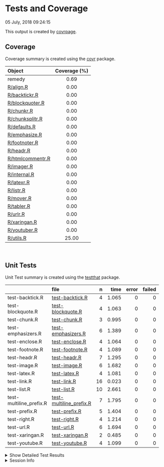 Tests and Coverage
================
05 July, 2018 09:24:15

This output is created by
[covrpage](https://github.com/yonicd/covrpage).

## Coverage

Coverage summary is created using the
[covr](https://github.com/r-lib/covr) package.

| Object                                  | Coverage (%) |
| :-------------------------------------- | :----------: |
| remedy                                  |     0.69     |
| [R/align.R](../R/align.R)               |     0.00     |
| [R/backtickr.R](../R/backtickr.R)       |     0.00     |
| [R/blockquoter.R](../R/blockquoter.R)   |     0.00     |
| [R/chunkr.R](../R/chunkr.R)             |     0.00     |
| [R/chunksplitr.R](../R/chunksplitr.R)   |     0.00     |
| [R/defaults.R](../R/defaults.R)         |     0.00     |
| [R/emphasize.R](../R/emphasize.R)       |     0.00     |
| [R/footnoter.R](../R/footnoter.R)       |     0.00     |
| [R/headr.R](../R/headr.R)               |     0.00     |
| [R/htmlcommentr.R](../R/htmlcommentr.R) |     0.00     |
| [R/imager.R](../R/imager.R)             |     0.00     |
| [R/internal.R](../R/internal.R)         |     0.00     |
| [R/latexr.R](../R/latexr.R)             |     0.00     |
| [R/listr.R](../R/listr.R)               |     0.00     |
| [R/mover.R](../R/mover.R)               |     0.00     |
| [R/tabler.R](../R/tabler.R)             |     0.00     |
| [R/urlr.R](../R/urlr.R)                 |     0.00     |
| [R/xaringan.R](../R/xaringan.R)         |     0.00     |
| [R/youtuber.R](../R/youtuber.R)         |     0.00     |
| [R/utils.R](../R/utils.R)               |    25.00     |

<br>

## Unit Tests

Unit Test summary is created using the
[testthat](https://github.com/r-lib/testthat)
package.

|                          | file                                                         |  n |  time | error | failed | skipped | warning |
| ------------------------ | :----------------------------------------------------------- | -: | ----: | ----: | -----: | ------: | ------: |
| test-backtick.R          | [test-backtick.R](testthat/test-backtick.R)                  |  4 | 1.065 |     0 |      0 |       0 |       0 |
| test-blockquote.R        | [test-blockquote.R](testthat/test-blockquote.R)              |  4 | 1.063 |     0 |      0 |       0 |       0 |
| test-chunk.R             | [test-chunk.R](testthat/test-chunk.R)                        |  3 | 0.995 |     0 |      0 |       0 |       0 |
| test-emphasizers.R       | [test-emphasizers.R](testthat/test-emphasizers.R)            |  6 | 1.389 |     0 |      0 |       0 |       0 |
| test-enclose.R           | [test-enclose.R](testthat/test-enclose.R)                    |  4 | 1.064 |     0 |      0 |       0 |       0 |
| test-footnote.R          | [test-footnote.R](testthat/test-footnote.R)                  |  4 | 1.089 |     0 |      0 |       0 |       0 |
| test-headr.R             | [test-headr.R](testthat/test-headr.R)                        |  7 | 1.295 |     0 |      0 |       0 |       0 |
| test-image.R             | [test-image.R](testthat/test-image.R)                        |  6 | 1.682 |     0 |      0 |       0 |       0 |
| test-latex.R             | [test-latex.R](testthat/test-latex.R)                        |  4 | 1.081 |     0 |      0 |       0 |       0 |
| test-link.R              | [test-link.R](testthat/test-link.R)                          | 16 | 0.023 |     0 |      0 |       0 |       0 |
| test-list.R              | [test-list.R](testthat/test-list.R)                          | 10 | 2.661 |     0 |      0 |       0 |       0 |
| test-multiline\_prefix.R | [test-multiline\_prefix.R](testthat/test-multiline_prefix.R) |  7 | 1.795 |     0 |      0 |       0 |       0 |
| test-prefix.R            | [test-prefix.R](testthat/test-prefix.R)                      |  5 | 1.404 |     0 |      0 |       0 |       0 |
| test-right.R             | [test-right.R](testthat/test-right.R)                        |  4 | 1.214 |     0 |      0 |       0 |       0 |
| test-url.R               | [test-url.R](testthat/test-url.R)                            |  6 | 1.694 |     0 |      0 |       0 |       0 |
| test-xaringan.R          | [test-xaringan.R](testthat/test-xaringan.R)                  |  2 | 0.485 |     0 |      0 |       0 |       0 |
| test-youtube.R           | [test-youtube.R](testthat/test-youtube.R)                    |  4 | 1.099 |     0 |      0 |       0 |       0 |

<details closed>

<summary> Show Detailed Test Results
</summary>

| file                                                              | context                         | test                                                   | status | n |  time |
| :---------------------------------------------------------------- | :------------------------------ | :----------------------------------------------------- | :----- | -: | ----: |
| [test-backtick.R](testthat/test-backtick.R#L15)                   | backticks                       | backticks: empty                                       | PASS   | 1 | 0.176 |
| [test-backtick.R](testthat/test-backtick.R#L28)                   | backticks                       | backticks: highlighted                                 | PASS   | 1 | 0.297 |
| [test-backtick.R](testthat/test-backtick.R#L41)                   | backticks                       | backticks: multiline                                   | PASS   | 1 | 0.290 |
| [test-backtick.R](testthat/test-backtick.R#L54)                   | backticks                       | backticks: multiselect                                 | PASS   | 1 | 0.302 |
| [test-blockquote.R](testthat/test-blockquote.R#L13)               | blockquoter                     | blockquoter: empty                                     | PASS   | 1 | 0.164 |
| [test-blockquote.R](testthat/test-blockquote.R#L25)               | blockquoter                     | blockquoter: highlighted                               | PASS   | 1 | 0.300 |
| [test-blockquote.R](testthat/test-blockquote.R#L37)               | blockquoter                     | blockquoter: multiline                                 | PASS   | 1 | 0.306 |
| [test-blockquote.R](testthat/test-blockquote.R#L49)               | blockquoter                     | blockquoter: multiparagraph                            | PASS   | 1 | 0.293 |
| [test-chunk.R](testthat/test-chunk.R#L27_L29)                     | chunks                          | splitting: splitting one chunk into two                | PASS   | 1 | 0.296 |
| [test-chunk.R](testthat/test-chunk.R#L47_L49)                     | chunks                          | creating: full document                                | PASS   | 1 | 0.279 |
| [test-chunk.R](testthat/test-chunk.R#L67_L69)                     | chunks                          | wrapping: full document                                | PASS   | 1 | 0.420 |
| [test-emphasizers.R](testthat/test-emphasizers.R#L15)             | emphasizers                     | italics: empty                                         | PASS   | 1 | 0.168 |
| [test-emphasizers.R](testthat/test-emphasizers.R#L28)             | emphasizers                     | italics: highlighted                                   | PASS   | 1 | 0.293 |
| [test-emphasizers.R](testthat/test-emphasizers.R#L45)             | emphasizers                     | bold: empty                                            | PASS   | 1 | 0.164 |
| [test-emphasizers.R](testthat/test-emphasizers.R#L58)             | emphasizers                     | bold: highlighted                                      | PASS   | 1 | 0.297 |
| [test-emphasizers.R](testthat/test-emphasizers.R#L75)             | emphasizers                     | strike: empty                                          | PASS   | 1 | 0.168 |
| [test-emphasizers.R](testthat/test-emphasizers.R#L88)             | emphasizers                     | strike: highlighted                                    | PASS   | 1 | 0.299 |
| [test-enclose.R](testthat/test-enclose.R#L21)                     | enclose                         | enclose: empty                                         | PASS   | 1 | 0.166 |
| [test-enclose.R](testthat/test-enclose.R#L38)                     | enclose                         | enclose: highlighted                                   | PASS   | 1 | 0.289 |
| [test-enclose.R](testthat/test-enclose.R#L54)                     | enclose                         | enclose: multiple lines                                | PASS   | 1 | 0.297 |
| [test-enclose.R](testthat/test-enclose.R#L68)                     | enclose                         | enclose: multiple selections                           | PASS   | 1 | 0.312 |
| [test-footnote.R](testthat/test-footnote.R#L15)                   | footnotes                       | footnotes: empty                                       | PASS   | 1 | 0.170 |
| [test-footnote.R](testthat/test-footnote.R#L28)                   | footnotes                       | footnotes: highlighted                                 | PASS   | 1 | 0.302 |
| [test-footnote.R](testthat/test-footnote.R#L41)                   | footnotes                       | footnotes: multiline                                   | PASS   | 1 | 0.305 |
| [test-footnote.R](testthat/test-footnote.R#L54)                   | footnotes                       | footnotes: multiselect                                 | PASS   | 1 | 0.312 |
| [test-headr.R](testthat/test-headr.R#L10)                         | headr                           | add headers to source editor: \#                       | PASS   | 1 | 0.165 |
| [test-headr.R](testthat/test-headr.R#L17)                         | headr                           | add headers to source editor: \#\#                     | PASS   | 1 | 0.168 |
| [test-headr.R](testthat/test-headr.R#L24)                         | headr                           | add headers to source editor: \#\#\#                   | PASS   | 1 | 0.173 |
| [test-headr.R](testthat/test-headr.R#L31)                         | headr                           | add headers to source editor: \#\#\#\#                 | PASS   | 1 | 0.174 |
| [test-headr.R](testthat/test-headr.R#L38)                         | headr                           | add headers to source editor: \#\#\#\#\#               | PASS   | 1 | 0.161 |
| [test-headr.R](testthat/test-headr.R#L45)                         | headr                           | add headers to source editor: \#\#\#\#\#\#             | PASS   | 1 | 0.163 |
| [test-headr.R](testthat/test-headr.R#L53)                         | headr                           | add headers to source editor: append                   | PASS   | 1 | 0.291 |
| [test-image.R](testthat/test-image.R#L15)                         | images                          | images: empty                                          | PASS   | 1 | 0.170 |
| [test-image.R](testthat/test-image.R#L28)                         | images                          | images: no description bad link                        | PASS   | 1 | 0.312 |
| [test-image.R](testthat/test-image.R#L41)                         | images                          | images: description bad link                           | PASS   | 1 | 0.301 |
| [test-image.R](testthat/test-image.R#L54)                         | images                          | images: no description good link                       | PASS   | 1 | 0.301 |
| [test-image.R](testthat/test-image.R#L67)                         | images                          | images: single word description good link              | PASS   | 1 | 0.299 |
| [test-image.R](testthat/test-image.R#L80)                         | images                          | images: multiple word description good link            | PASS   | 1 | 0.299 |
| [test-latex.R](testthat/test-latex.R#L15)                         | latex                           | latex: empty                                           | PASS   | 1 | 0.170 |
| [test-latex.R](testthat/test-latex.R#L28)                         | latex                           | latex: highlighted                                     | PASS   | 1 | 0.299 |
| [test-latex.R](testthat/test-latex.R#L41)                         | latex                           | latex: multiline                                       | PASS   | 1 | 0.297 |
| [test-latex.R](testthat/test-latex.R#L54)                         | latex                           | latex: multiselect                                     | PASS   | 1 | 0.315 |
| [test-link.R](testthat/test-link.R#L5)                            | url and relative link detection | urls are detected: www                                 | PASS   | 1 | 0.002 |
| [test-link.R](testthat/test-link.R#L8)                            | url and relative link detection | urls are detected: http                                | PASS   | 1 | 0.002 |
| [test-link.R](testthat/test-link.R#L11)                           | url and relative link detection | urls are detected: https                               | PASS   | 1 | 0.002 |
| [test-link.R](testthat/test-link.R#L17)                           | url and relative link detection | (potential) relative links are detected: md            | PASS   | 1 | 0.001 |
| [test-link.R](testthat/test-link.R#L20)                           | url and relative link detection | (potential) relative links are detected: Rmd           | PASS   | 1 | 0.001 |
| [test-link.R](testthat/test-link.R#L23)                           | url and relative link detection | (potential) relative links are detected: subdir file   | PASS   | 1 | 0.001 |
| [test-link.R](testthat/test-link.R#L26)                           | url and relative link detection | (potential) relative links are detected: subdir folder | PASS   | 1 | 0.002 |
| [test-link.R](testthat/test-link.R#L32)                           | url and relative link detection | image links are detected: png                          | PASS   | 1 | 0.001 |
| [test-link.R](testthat/test-link.R#L35)                           | url and relative link detection | image links are detected: jpg                          | PASS   | 1 | 0.001 |
| [test-link.R](testthat/test-link.R#L38)                           | url and relative link detection | image links are detected: jpeg                         | PASS   | 1 | 0.002 |
| [test-link.R](testthat/test-link.R#L41)                           | url and relative link detection | image links are detected: gif                          | PASS   | 1 | 0.001 |
| [test-link.R](testthat/test-link.R#L47)                           | url and relative link detection | invalid urls/links are not detected: http/s            | PASS   | 2 | 0.003 |
| [test-link.R](testthat/test-link.R#L51)                           | url and relative link detection | invalid urls/links are not detected: www               | PASS   | 2 | 0.002 |
| [test-link.R](testthat/test-link.R#L55)                           | url and relative link detection | invalid urls/links are not detected: no .com           | PASS   | 1 | 0.002 |
| [test-list.R](testthat/test-list.R#L13)                           | lists                           | unordered lists: empty                                 | PASS   | 1 | 0.132 |
| [test-list.R](testthat/test-list.R#L25)                           | lists                           | unordered lists: highlighted                           | PASS   | 1 | 0.300 |
| [test-list.R](testthat/test-list.R#L37)                           | lists                           | unordered lists: multiple lines                        | PASS   | 1 | 0.299 |
| [test-list.R](testthat/test-list.R#L49)                           | lists                           | unordered lists: multiple paragraphs                   | PASS   | 1 | 0.298 |
| [test-list.R](testthat/test-list.R#L61)                           | lists                           | unordered lists: nested list                           | PASS   | 1 | 0.300 |
| [test-list.R](testthat/test-list.R#L75)                           | lists                           | ordered lists: empty                                   | PASS   | 1 | 0.131 |
| [test-list.R](testthat/test-list.R#L87)                           | lists                           | ordered lists: highlighted                             | PASS   | 1 | 0.303 |
| [test-list.R](testthat/test-list.R#L99)                           | lists                           | ordered lists: multiple lines                          | PASS   | 1 | 0.295 |
| [test-list.R](testthat/test-list.R#L111)                          | lists                           | ordered lists: multiple paragraphs                     | PASS   | 1 | 0.306 |
| [test-list.R](testthat/test-list.R#L123)                          | lists                           | ordered lists: nested list                             | PASS   | 1 | 0.297 |
| [test-multiline\_prefix.R](testthat/test-multiline_prefix.R#L20)  | multiline prefix                | prefix: empty                                          | PASS   | 1 | 0.129 |
| [test-multiline\_prefix.R](testthat/test-multiline_prefix.R#L32)  | multiline prefix                | prefix: empty as\_is                                   | PASS   | 1 | 0.167 |
| [test-multiline\_prefix.R](testthat/test-multiline_prefix.R#L48)  | multiline prefix                | prefix: highlighted                                    | PASS   | 1 | 0.299 |
| [test-multiline\_prefix.R](testthat/test-multiline_prefix.R#L64)  | multiline prefix                | prefix: multiple lines                                 | PASS   | 1 | 0.299 |
| [test-multiline\_prefix.R](testthat/test-multiline_prefix.R#L80)  | multiline prefix                | prefix: multiple paragraphs                            | PASS   | 1 | 0.301 |
| [test-multiline\_prefix.R](testthat/test-multiline_prefix.R#L94)  | multiline prefix                | prefix: multiple paragraphs as\_is                     | PASS   | 1 | 0.300 |
| [test-multiline\_prefix.R](testthat/test-multiline_prefix.R#L110) | multiline prefix                | prefix: nested list                                    | PASS   | 1 | 0.300 |
| [test-prefix.R](testthat/test-prefix.R#L20)                       | prefix                          | prefix: empty                                          | PASS   | 1 | 0.167 |
| [test-prefix.R](testthat/test-prefix.R#L36)                       | prefix                          | prefix: line                                           | PASS   | 1 | 0.301 |
| [test-prefix.R](testthat/test-prefix.R#L50)                       | prefix                          | prefix: highlighted                                    | PASS   | 1 | 0.306 |
| [test-prefix.R](testthat/test-prefix.R#L66)                       | prefix                          | prefix: multiple lines                                 | PASS   | 1 | 0.318 |
| [test-prefix.R](testthat/test-prefix.R#L80)                       | prefix                          | prefix: multiple selections                            | PASS   | 1 | 0.312 |
| [test-right.R](testthat/test-right.R#L15)                         | copy text to the right          | rightr: one word                                       | PASS   | 1 | 0.282 |
| [test-right.R](testthat/test-right.R#L28)                         | copy text to the right          | rightr: one word                                       | PASS   | 1 | 0.317 |
| [test-right.R](testthat/test-right.R#L41)                         | copy text to the right          | rightr: multiple words                                 | PASS   | 1 | 0.314 |
| [test-right.R](testthat/test-right.R#L59)                         | copy text to the right          | rightr: highlighting                                   | PASS   | 1 | 0.301 |
| [test-url.R](testthat/test-url.R#L15)                             | urls                            | urls: empty                                            | PASS   | 1 | 0.171 |
| [test-url.R](testthat/test-url.R#L28)                             | urls                            | urls: no description bad link                          | PASS   | 1 | 0.310 |
| [test-url.R](testthat/test-url.R#L41)                             | urls                            | urls: description bad link                             | PASS   | 1 | 0.303 |
| [test-url.R](testthat/test-url.R#L54)                             | urls                            | urls: no description good link                         | PASS   | 1 | 0.310 |
| [test-url.R](testthat/test-url.R#L67)                             | urls                            | urls: single word description good link                | PASS   | 1 | 0.299 |
| [test-url.R](testthat/test-url.R#L80)                             | urls                            | urls: multiple word description good link              | PASS   | 1 | 0.301 |
| [test-xaringan.R](testthat/test-xaringan.R#L22_L24)               | xaringan                        | urls: empty                                            | PASS   | 1 | 0.170 |
| [test-xaringan.R](testthat/test-xaringan.R#L36_L37)               | xaringan                        | urls: highlighted                                      | PASS   | 1 | 0.315 |
| [test-youtube.R](testthat/test-youtube.R#L15_L17)                 | youtube                         | images: empty html                                     | PASS   | 1 | 0.171 |
| [test-youtube.R](testthat/test-youtube.R#L30_L31)                 | youtube                         | images: html                                           | PASS   | 1 | 0.328 |
| [test-youtube.R](testthat/test-youtube.R#L45_L46)                 | youtube                         | images: html width/height                              | PASS   | 1 | 0.299 |
| [test-youtube.R](testthat/test-youtube.R#L62_L63)                 | youtube                         | images: html width/height                              | PASS   | 1 | 0.301 |

</details>

<details>

<summary> Session Info </summary>

| Field    | Value                               |
| :------- | :---------------------------------- |
| Version  | R version 3.5.0 (2018-04-23)        |
| Platform | x86\_64-apple-darwin15.6.0 (64-bit) |
| Running  | macOS High Sierra 10.13.5           |
| Language | en\_US                              |
| Timezone | America/New\_York                   |

| Package  | Version |
| :------- | :------ |
| testthat | 2.0.0   |
| covr     | 3.1.0   |
| covrpage | 0.0.5   |

</details>

<!--- Final Status : pass --->
